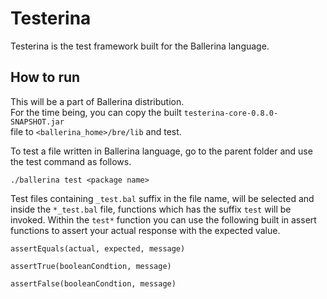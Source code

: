 # Testerina

Testerina is the test framework built for the Ballerina language.

## How to run

This will be a part of Ballerina distribution.  
For the time being, you can copy the built ```testerina-core-0.8.0-SNAPSHOT.jar```  
file to ```<ballerina_home>/bre/lib``` and test.  

To test a file written in Ballerina language, go to the parent folder and use the test command as follows.

```./ballerina test <package name>```

Test files containing ```_test.bal``` suffix in the file name, will be selected and inside the ```*_test.bal``` file,
functions which has the suffix ```test``` will be invoked. 
Within the ```test*``` function you can use the following built in assert functions to assert your actual response with
the expected value. 

```assertEquals(actual, expected, message)```

```assertTrue(booleanCondtion, message)```

```assertFalse(booleanCondtion, message)```